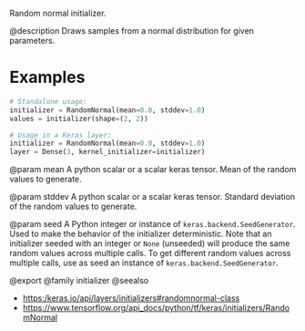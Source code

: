 Random normal initializer.

@description
Draws samples from a normal distribution for given parameters.

# Examples
```python
# Standalone usage:
initializer = RandomNormal(mean=0.0, stddev=1.0)
values = initializer(shape=(2, 2))
```

```python
# Usage in a Keras layer:
initializer = RandomNormal(mean=0.0, stddev=1.0)
layer = Dense(3, kernel_initializer=initializer)
```

@param mean
A python scalar or a scalar keras tensor. Mean of the random
values to generate.

@param stddev
A python scalar or a scalar keras tensor. Standard deviation of
the random values to generate.

@param seed
A Python integer or instance of
`keras.backend.SeedGenerator`.
Used to make the behavior of the initializer
deterministic. Note that an initializer seeded with an integer
or `None` (unseeded) will produce the same random values
across multiple calls. To get different random values
across multiple calls, use as seed an instance
of `keras.backend.SeedGenerator`.

@export
@family initializer
@seealso
+ <https:/keras.io/api/layers/initializers#randomnormal-class>
+ <https://www.tensorflow.org/api_docs/python/tf/keras/initializers/RandomNormal>
